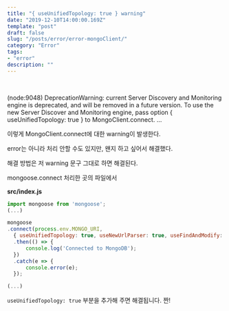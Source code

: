 ```yaml
---
title: "{ useUnifiedTopology: true } warning"
date: "2019-12-10T14:00:00.169Z"
template: "post"
draft: false
slug: "/posts/error/error-mongoClient/"
category: "Error"
tags:
- "error"
description: ""
---
```


<br>


(node:9048) DeprecationWarning: current Server Discovery and Monitoring engine is deprecated, and will be removed in a future version. To use the new Server Discover and Monitoring engine, pass option { useUnifiedTopology: true } to MongoClient.connect.
...


이렇게 MongoClient.connect에 대한 warning이 발생한다.

error는 아니라 처리 안할 수도 있지만, 왠지 하고 싶어서 해결했다.

해결 방법은 저 warning 문구 그대로 하면 해결된다.

mongoose.connect 처리한 곳의 파일에서

**src/index.js**

``` JavaScript
import mongoose from 'mongoose';
(...)

mongoose
.connect(process.env.MONGO_URI,
  { useUnifiedTopology: true, useNewUrlParser: true, useFindAndModify: false })
  .then(() => {
      console.log('Connected to MongoDB');
  })
  .catch(e => {
      console.error(e);
  });

(...)
```

`useUnifiedTopology: true` 부분을 추가해 주면 해결됩니다. 짠!
